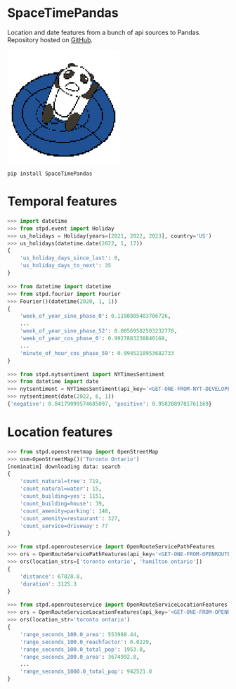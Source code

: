 # SpaceTimePandas
Location and date features from a bunch of api sources to Pandas.
Repository hosted on [GitHub](https://github.com/tianle91/SpaceTimePandas).

![icon](https://raw.githubusercontent.com/tianle91/SpaceTimePandas/main/SpaceTimePandas.png)
```
pip install SpaceTimePandas
```


# Temporal features

```python
>>> import datetime
>>> from stpd.event import Holiday
>>> us_holidays = Holiday(years=[2021, 2022, 2023], country='US')
>>> us_holidays(datetime.date(2022, 1, 17))
{
    'us_holiday_days_since_last': 0,
    'us_holiday_days_to_next': 35
}
```

```python
>>> from datetime import datetime
>>> from stpd.fourier import Fourier
>>> Fourier()(datetime(2020, 1, 1))
{
    'week_of_year_sine_phase_0': 0.1198805403706726,
    ...
    'week_of_year_sine_phase_52': 0.08569582503232778,
    'week_of_year_cos_phase_0': 0.9927883238840168,
    ...
    'minute_of_hour_cos_phase_59': 0.9945218953682733
}
```

```python
>>> from stpd.nytsentiment import NYTimesSentiment
>>> from datetime import date
>>> nytsentiment = NYTimesSentiment(api_key='<GET-ONE-FROM-NYT-DEVELOPERS-API>')
>>> nytsentiment(date(2022, 6, 1))
{'negative': 0.04179099574685097, 'positive': 0.9582089781761169}
```


# Location features
```python
>>> from stpd.openstreetmap import OpenStreetMap
>>> osm=OpenStreetMap()('Toronto Ontario')
[nominatim] downloading data: search
{
    'count_natural=tree': 719, 
    'count_natural=water': 15, 
    'count_building=yes': 1151, 
    'count_building=house': 39, 
    'count_amenity=parking': 148, 
    'count_amenity=restaurant': 327, 
    'count_service=driveway': 77
}
```

```python
>>> from stpd.openrouteservice import OpenRouteServicePathFeatures
>>> ors = OpenRouteServicePathFeatures(api_key='<GET-ONE-FROM-OPENROUTESERVICE>')
>>> ors(location_strs=['toronto ontario', 'hamilton ontario'])
{
    'distance': 67828.8,
    'duration': 3125.3
}
```

```python
>>> from stpd.openrouteservice import OpenRouteServiceLocationFeatures
>>> ors = OpenRouteServiceLocationFeatures(api_key='<GET-ONE-FROM-OPENROUTESERVICE>')
>>> ors(location_str='toronto ontario')
{
    'range_seconds_100.0_area': 553988.44, 
    'range_seconds_100.0_reachfactor': 0.0229, 
    'range_seconds_100.0_total_pop': 1953.0, 
    'range_seconds_200.0_area': 3674992.8, 
    ...
    'range_seconds_1000.0_total_pop': 942521.0
}
```
